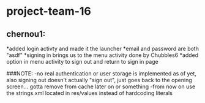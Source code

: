# project-team-16

## chernou1:
*added login activty and made it the launcher
*email and password are both "asdf"
*signing in brings us to the menu activity done by Chubbles6
*added option in menu activity to sign out and return to sign in page

###NOTE: 
-no real authentication or user storage is implemented as of yet, also signing out doesn't actually "sign out", just goes back to the opening screen... gotta remove from cache later on or something
-from now on use the strings.xml located in res/values instead of hardcoding literals